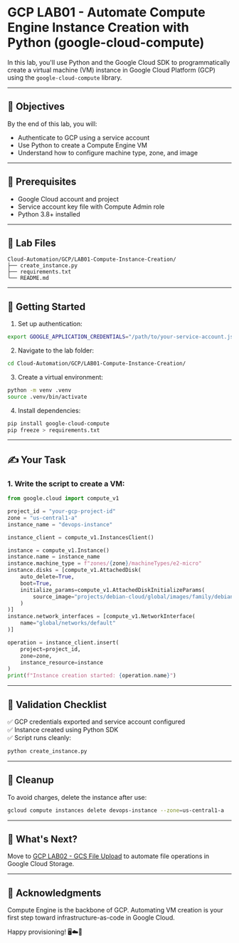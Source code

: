 # GCP LAB01 - Automate Compute Engine Instance Creation with Python (google-cloud-compute)

In this lab, you'll use Python and the Google Cloud SDK to programmatically create a virtual machine (VM) instance in Google Cloud Platform (GCP) using the `google-cloud-compute` library.

---

## 🎯 Objectives

By the end of this lab, you will:
- Authenticate to GCP using a service account
- Use Python to create a Compute Engine VM
- Understand how to configure machine type, zone, and image

---

## 🧰 Prerequisites

- Google Cloud account and project
- Service account key file with Compute Admin role
- Python 3.8+ installed

---

## 📁 Lab Files

```
Cloud-Automation/GCP/LAB01-Compute-Instance-Creation/
├── create_instance.py
├── requirements.txt
└── README.md
```

---

## 🚀 Getting Started

1. Set up authentication:
```bash
export GOOGLE_APPLICATION_CREDENTIALS="/path/to/your-service-account.json"
```

2. Navigate to the lab folder:
```bash
cd Cloud-Automation/GCP/LAB01-Compute-Instance-Creation/
```

3. Create a virtual environment:
```bash
python -m venv .venv
source .venv/bin/activate
```

4. Install dependencies:
```bash
pip install google-cloud-compute
pip freeze > requirements.txt
```

---

## ✍️ Your Task

### 1. Write the script to create a VM:
```python
from google.cloud import compute_v1

project_id = "your-gcp-project-id"
zone = "us-central1-a"
instance_name = "devops-instance"

instance_client = compute_v1.InstancesClient()

instance = compute_v1.Instance()
instance.name = instance_name
instance.machine_type = f"zones/{zone}/machineTypes/e2-micro"
instance.disks = [compute_v1.AttachedDisk(
    auto_delete=True,
    boot=True,
    initialize_params=compute_v1.AttachedDiskInitializeParams(
        source_image="projects/debian-cloud/global/images/family/debian-11"
    )
)]
instance.network_interfaces = [compute_v1.NetworkInterface(
    name="global/networks/default"
)]

operation = instance_client.insert(
    project=project_id,
    zone=zone,
    instance_resource=instance
)
print(f"Instance creation started: {operation.name}")
```

---

## 🧪 Validation Checklist

✅ GCP credentials exported and service account configured  
✅ Instance created using Python SDK  
✅ Script runs cleanly:
```bash
python create_instance.py
```

---

## 🧹 Cleanup
To avoid charges, delete the instance after use:
```bash
gcloud compute instances delete devops-instance --zone=us-central1-a
```

---

## 💬 What's Next?
Move to [GCP LAB02 - GCS File Upload](../LAB02-GCS-File-Upload/) to automate file operations in Google Cloud Storage.

---

## 🙏 Acknowledgments
Compute Engine is the backbone of GCP. Automating VM creation is your first step toward infrastructure-as-code in Google Cloud.

Happy provisioning! 🖥️☁️🐍


